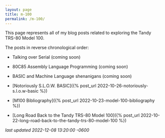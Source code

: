 ```yaml
---
layout: page
title: m-100
permalink: /m-100/
---
```

This page represents all of my blog posts related to exploring the Tandy TRS-80 Model 100.

<!--more-->

The posts in reverse chronological order:

* Talking over Serial (coming soon)

* 80C85 Assembly Language Programming (coming soon)

* BASIC and Machine Language shenanigans (coming soon)

* [Notoriously S.L.O.W. BASIC]({% post_url 2022-10-26-notoriously-s.l.o.w-basic %})

* [M100 Bibliography]({% post_url 2022-10-23-model-100-bibliography %})

* [Long Road Back to the Tandy TRS-80 Model 100]({% post_url 2022-10-22-long-road-back-to-the-tandy-trs-80-model-100 %})

*last updated 2022-12-08 13:20:00 -0600*